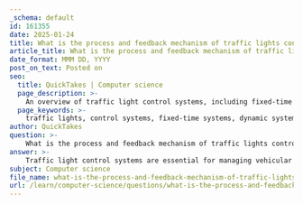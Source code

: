 ```yaml
---
_schema: default
id: 161355
date: 2025-01-24
title: What is the process and feedback mechanism of traffic lights control systems?
article_title: What is the process and feedback mechanism of traffic lights control systems?
date_format: MMM DD, YYYY
post_on_text: Posted on
seo:
  title: QuickTakes | Computer science
  page_description: >-
    An overview of traffic light control systems, including fixed-time and dynamic systems, their processes, feedback mechanisms, and the role of technology in improving traffic flow and safety.
  page_keywords: >-
    traffic lights, control systems, fixed-time systems, dynamic systems, feedback mechanism, traffic management, sensors, real-time data, optimization algorithms, congestion reduction, urban traffic
author: QuickTakes
question: >-
    What is the process and feedback mechanism of traffic lights control systems?
answer: >-
    Traffic light control systems are essential for managing vehicular and pedestrian traffic at intersections and road junctions. They primarily operate through two types of systems: fixed-time systems and dynamic traffic light control systems.\n\n### Process of Traffic Light Control Systems\n\n1. **Fixed-Time Systems**:\n   - These systems operate on a predetermined schedule, changing lights at fixed intervals regardless of current traffic conditions. They utilize a timer to control the duration of each light phase (red, yellow, green).\n   - The electro-mechanical signal controller is a key component, which includes movable parts and a dial timer to manage the light changes.\n\n2. **Dynamic Traffic Light Control Systems**:\n   - Unlike fixed systems, dynamic systems adjust their timing based on real-time traffic conditions. They employ various sensors (such as inductive loops or infrared sensors) to detect the presence and density of vehicles at intersections.\n   - When a vehicle is detected waiting at a red light, the system can shorten the red phase or extend the green phase to alleviate congestion. This adaptability helps improve traffic flow and reduce waiting times.\n\n### Feedback Mechanism\n\nThe feedback mechanism in traffic light control systems is crucial for optimizing traffic management. Here’s how it works:\n\n- **Detection**: Sensors continuously monitor traffic conditions, providing real-time data on vehicle presence and density. This information is relayed to the traffic light control system.\n  \n- **Decision Making**: Based on the data received, the control system evaluates whether to maintain the current light phase or adjust it. For instance, if a queue of vehicles is detected, the system may extend the green light duration.\n\n- **Feedback Loop**: The system operates on a feedback loop where the outcomes of previous light changes inform future decisions. If a particular adjustment leads to improved traffic flow, the system learns to apply similar strategies in the future.\n\n- **Optimization Algorithms**: Advanced systems may incorporate algorithms that analyze historical data and current conditions to optimize light timing further. This can involve reinforcement learning techniques that continuously refine the control strategies based on traffic patterns.\n\n### Conclusion\n\nTraffic light control systems play a vital role in urban traffic management by ensuring safe and efficient movement of vehicles and pedestrians. The combination of fixed-time and dynamic systems, along with a robust feedback mechanism, allows for effective regulation of traffic flow, reducing congestion and enhancing road safety. As technology advances, these systems are becoming increasingly sophisticated, integrating smart technologies to adapt to changing traffic conditions in real-time.
subject: Computer science
file_name: what-is-the-process-and-feedback-mechanism-of-traffic-lights-control-systems.md
url: /learn/computer-science/questions/what-is-the-process-and-feedback-mechanism-of-traffic-lights-control-systems
---
```


&nbsp;